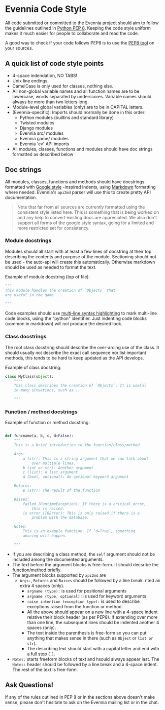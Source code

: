 # Evennia Code Style

All code submitted or committed to the Evennia project should aim to
follow the guidelines outlined in [Python PEP 8][pep8]. Keeping the code style
uniform makes it much easier for people to collaborate and read the
code.

A good way to check if your code follows PEP8 is to use the [PEP8 tool][pep8tool] 
on your sources.

## A quick list of code style points

 * 4-space indendation, NO TABS!
 * Unix line endings.
 * CamelCase is only used for classes, nothing else.
 * All non-global variable names and all function names are to be
   lowercase, words separated by underscores. Variable names should
   always be more than two letters long.
 * Module-level global variables (only) are to be in CAPITAL letters.
 * (Evennia-specific): Imports should normally be done in this order:
   - Python modules (builtins and standard library)
   - Twisted modules
   - Django modules
   - Evennia src/ modules
   - Evennia game/ modules
   - Evennia 'ev' API imports
 * All modules, classes, functions and modules should have doc 
   strings formatted as described below

## Doc strings

All modules, classes, functions and methods should have docstrings
formatted with [Google style][googlestyle] -inspired indents, using
[Markdown][githubmarkdown] formatting where needed. Evennia's `api2md`
parser will use this to create pretty API documentation. 

> Note that far from all sources are currently formatted using the
> consistent style listed here. This is something that is being
> worked on and any help to convert existing docs are appreciated. 
> We also don't support all forms of the google style syntax, going
> for a limited and more restricted set for consistency.

### Module docstrings

Modules should all start with at least a few lines of docstring at
their top describing the contents and purpose of the module.
Sectioning should not be used - the auto-api will create this
automatically. Otherwise markdown should be used as needed to format
the text. 

Example of module docstring (top of file):

```python
"""
This module handles the creation of `Objects` that 
are useful in the game ...

"""
```

Code examples should use [multi-line syntax highlighting][markdown-hilight] to mark
multi-line code blocks, using the "python" identifier. Just indenting 
code blocks (common in markdown) will not produce the desired look.

### Class docstrings

The root class docstring should describe the over-arcing use of the
class. It should usually not describe the exact call sequence nor list
important methods, this tends to be hard to keep updated as the API
develops. 

Example of class docstring:

```python
class MyClass(object):
    """"
    This class describes the creation of `Objects`. It is useful
    in many situations, such as ...

    """
```

### Function / method docstrings

Example of function or method docstring:

```python

def funcname(a, b, c, d=False):
    """
    This is a brief introduction to the function/class/method

    Args:
        a (str): This is a string argument that we can talk about
            over multiple lines.
        b (int or str): Another argument
        c (list): A list argument
        d (bool, optional): An optional keyword argument

    Returns:
        e (str): The result of the function

    Raises:
        failed (RuntimeException): If there is a critical error,
            this is raised. 
        io error (IOError): This is only raised if there is a 
            problem with the database.

    Notes:
        This is an example function. If `d=True`, something
        amazing will happen.

    """
```

 - If you are describing a class method, the `self` argument should not 
   be included among the documented arguments. 
 - The text before the argument blocks is free-form. It should
   decsribe the function/method briefly. 
 - The argument blocks supported by `api2md` are 
   - `Args:`, `Returns` and `Raises` should be followed by a line break. nted 
     an extra 4 spaces (only). 
     - `argname (type):` is used for positional arguments 
     - `argname (type, optional):` is used for keyword arguments
     - `raise intention (exception type):` is used to describe exceptions
       raised from the function or method. 
     - All the above should appear on a new line with a 4-space indent relative their
       block header (as per PEP8). If extending over more than one line, the 
       subsequent lines should be indented another 4 spaces (only). 
     - The text inside the parenthesis is free-form so you can put
       anything that makes sense in there (such as `Object` or `list
       or str`). 
     - The describing text should start with a capital letter and end
       with a full stop (`.`).
 - `Notes:` starts freeform blocks of text and hsould always appear last. 
   The `Notes:` header should 
   be followed by a line break and a 4-space indent. The rest of the text
   is free-form.


## Ask Questions!

If any of the rules outlined in PEP 8 or in the sections above doesn't
make sense, please don't hesitate to ask on the Evennia mailing list
or in the chat. 


[pep8]: http://www.python.org/dev/peps/pep-0008
[pep8tool]: https://pypi.python.org/pypi/pep8
[googlestyle]: http://google-styleguide.googlecode.com/svn/trunk/pyguide.html?showone=Comments#Comments
[githubmarkdown]: https://help.github.com/articles/github-flavored-markdown/
[markdown-hilight]: https://help.github.com/articles/github-flavored-markdown/#syntax-highlighting
